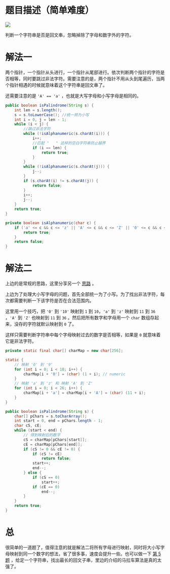 # 题目描述（简单难度）

![](https://windliang.oss-cn-beijing.aliyuncs.com/125.jpg)

判断一个字符串是否是回文串，忽略掉除了字母和数字外的字符。

# 解法一

两个指针，一个指针从头进行，一个指针从尾部进行。依次判断两个指针的字符是否相等，同时要跳过非法字符。需要注意的是，两个指针不用从头到尾遍历，当两个指针相遇的时候就意味着这个字符串是回文串了。

还需要注意的是 `'A' == 'a'` ，也就是大写字母和小写字母是相同的。

```java
public boolean isPalindrome(String s) {
    int len = s.length();
    s = s.toLowerCase(); //统一转为小写
    int i = 0, j = len - 1;
    while (i < j) {
        //跳过非法字符
        while (!isAlphanumeric(s.charAt(i))) {
            i++;
            //匹配 "   " 这样的空白字符串防止越界
            if (i == len) {
                return true;
            }
        }
        while (!isAlphanumeric(s.charAt(j))) {
            j--;
        }
        if (s.charAt(i) != s.charAt(j)) {
            return false;
        }
        i++;
        j--;
    }
    return true; 
}

private boolean isAlphanumeric(char c) {
    if ('a' <= c && c <= 'z' || 'A' <= c && c <= 'Z' || '0' <= c && c <= '9') {
        return true;
    }
    return false;
}  
```

# 解法二

上边的是常规的思路，这里分享另一个 [思路](<https://leetcode.com/problems/valid-palindrome/discuss/39993/3ms-java-solution(beat-100-of-java-solution)>) 。

上边为了处理大小写字母的问题，首先全部统一为了小写。为了找出非法字符，每次都需要判断一下该字符是否在合法范围内。

这里用一个技巧，把 `'0'` 到 `'10'` 映射到 `1` 到 `10`，`'a'` 到 `'z'` 映射到 `11` 到 `36` ，`'A'` 到 `'Z'` 也映射到 `11` 到 `36` 。然后把所有数字和字母用一个 `char` 数组存起来，没存的字符就默认映射到 `0` 了。

这样只需要判断字符串中每个字母映射过去的数字是否相等，如果是 `0` 就意味着它是非法字符。

```java
private static final char[] charMap = new char[256];

static {
    // 映射 '0' 到 '9'
    for (int i = 0; i < 10; i++) {
        charMap[i + '0'] = (char) (1 + i); // numeric
    }
    // 映射 'a' 到 'z' 和 映射 'A' 到 'Z'
    for (int i = 0; i < 26; i++) {
        charMap[i + 'a'] = charMap[i + 'A'] = (char) (11 + i);
    }
}

public boolean isPalindrome(String s) {
    char[] pChars = s.toCharArray();
    int start = 0, end = pChars.length - 1;
    char cS, cE;
    while (start < end) {
        // 得到映射后的数字
        cS = charMap[pChars[start]];
        cE = charMap[pChars[end]];
        if (cS != 0 && cE != 0) {
            if (cS != cE)
                return false;
            start++;
            end--;
        } else {
            if (cS == 0)
                start++;
            if (cE == 0)
                end--;
        }
    }
    return true;
}
```

# 总

很简单的一道题了，值得注意的就是解法二将所有字母进行映射，同时将大小写字母映射到同一个数字的想法，省了很多事，速度会提升一些。也可以做一下 [第 5 题](<https://leetcode.wang/leetCode-5-Longest-Palindromic-Substring.html>) ，给定一个字符串，找出最长的回文子串，里边的介绍的马拉车算法是真的太强了。